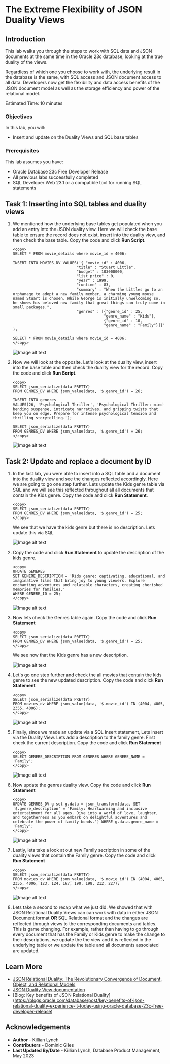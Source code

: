 # The Extreme Flexibility of JSON Duality Views

## Introduction

This lab walks you through the steps to work with SQL data and JSON documents at the same time in the Oracle 23c database, looking at the true duality of the views.

Regardless of which one you choose to work with, the underlying result in the database is the same, with SQL access and JSON document access to all data. Developers now get the flexibility and data access benefits of the JSON document model as well as the storage efficiency and power of the relational model.

Estimated Time: 10 minutes

### Objectives

In this lab, you will:
* Insert and update on the Duality Views and SQL base tables

### Prerequisites

This lab assumes you have:
* Oracle Database 23c Free Developer Release
* All previous labs successfully completed
* SQL Developer Web 23.1 or a compatible tool for running SQL statements


## Task 1: Inserting into SQL tables and duality views
1. We mentioned how the underlying base tables get populated when you add an entry into the JSON duality view. Here we will check the base table to ensure the record does not exist, insert into the duality view, and then check the base table. Copy the code and click **Run Script**.

    ```
    <copy>
    SELECT * FROM movie_details where movie_id = 4006;

    INSERT INTO MOVIES_DV VALUES('{ "movie_id" : 4006,
                                "title" : "Stuart Little",
                                "budget" : 103000000,
                                "list_price" : 0,
                                "year" : 1999,
                                "runtime" : 83,
                                "summary" : "When the Littles go to an orphanage to adopt a new family member, a charming young mouse named Stuart is chosen. While George is initially unwelcoming so, he shows his beloved new family that great things can truly come in small packages.",
                                "genres" : [{"genre_id" : 25,
                                            "genre_name" : "Kids"},
                                            {"genre_id" : 10,
                                            "genre_name" : "Family"}]}'
    );

    SELECT * FROM movie_details where movie_id = 4006;
    </copy>
    ```
    ![Image alt text](images/little.png " ")

2. Now we will look at the opposite. Let's look at the duality view, insert into the base table and then check the duality view for the record. Copy the code and click **Run Script**.
    ```
    <copy>
    SELECT json_serialize(data PRETTY)
    FROM GENRES_DV WHERE json_value(data, '$.genre_id') = 26;

    INSERT INTO generes
    VALUES(26, 'Psychological Thriller', 'Psychological Thriller: mind-bending suspense, intricate narratives, and gripping twists that keep you on edge. Prepare for intense psychological tension and thrilling storytelling.');

    SELECT json_serialize(data PRETTY)
    FROM GENRES_DV WHERE json_value(data, '$.genre_id') = 26;
    </copy>
    ```
    
    ![Image alt text](images/psy_thriller.png " ")

## Task 2: Update and replace a document by ID

1. In the last lab, you were able to insert into a SQL table and a document into the duality view and see the changes reflected accordingly. Here we are going to go one step further. Lets update the Kids genre table via SQL and we will see this reflected throughout all all documents that contain the Kids genre. Copy the code and click **Run Statement**.

    ```
    <copy>
    SELECT json_serialize(data PRETTY)
    FROM GENRES_DV WHERE json_value(data, '$.genre_id') = 25;
    </copy>
    ```
    We see that we have the kids genre but there is no description. Lets update this via SQL

    ![Image alt text](images/no_description.png " ")

2. Copy the code and click **Run Statement** to update the description of the kids genre.
 
    ```
    <copy>
    UPDATE GENERES
    SET GENERE_DESCRIPTION = 'Kids genre: captivating, educational, and imaginative films that bring joy to young viewers. Explore enchanting adventures and relatable characters, creating cherished memories for families.'
    WHERE GENERE_ID = 25;
    </copy>
    ```
    ![Image alt text](images/kids_description.png " ")

3. Now lets check the Genres table again. Copy the code and click **Run Statement**
    ```
    <copy>
    SELECT json_serialize(data PRETTY)
    FROM GENRES_DV WHERE json_value(data, '$.genre_id') = 25;
    </copy>
    ```
    We see now that the Kids genre has a new description.

    ![Image alt text](images/new_kids_genre.png " ")

4. Let's go one step further and check the all movies that contain the kids genre to see the new updated description. Copy the code and click **Run Statement** 
    ```
    <copy>
    SELECT json_serialize(data PRETTY)
    FROM movies_dv WHERE json_value(data, '$.movie_id') IN (4004, 4005, 2355, 4006);
    </copy>
    ```
    ![Image alt text](images/updated_kids_description.png " ")

5. Finally, since we made an update via a SQL Insert statement, Lets insert via the Duality View. Lets add a description to the family genre. First check the current description. Copy the code and click **Run Statement**

    ```
    <copy>
    SELECT GENERE_DESCRIPTION FROM GENERES WHERE GENERE_NAME = 'Family';
    </copy>
    ```
    ![Image alt text](images/fam_description.png " ")

6. Now update the genres duality view. Copy the code and click **Run Statement**
    ```
    <copy>
    UPDATE GENRES_DV g set g.data = json_transform(data, SET '$.genre_description' = 'Family: Heartwarming and inclusive entertainment for all ages. Dive into a world of love, laughter, and togetherness as you embark on delightful adventures and celebrate the power of family bonds.') WHERE g.data.genre_name = 'Family';
    </copy>
    ```
    ![Image alt text](images/family_update.png " ")

7. Lastly, lets take a look at out new Family secription in some of the duality views that contain the Family genre. Copy the code and click **Run Statement**
    ```
    <copy>
    SELECT json_serialize(data PRETTY)
    FROM movies_dv WHERE json_value(data, '$.movie_id') IN (4004, 4005, 2355, 4006, 123, 124, 167, 190, 198, 212, 227);
    </copy>
    ```
    ![Image alt text](images/family_proof.png " ")



8. Lets take a second to recap what we just did. We showed that with JSON Relational Duality Views can can work with data in either JSON Document format **OR** SQL Relational format and the changes are reflected through views to the corresponding documents and tables. This is game changing. For example, rather than having to go through every document that has the Family or Kids genre to make the change to their descriptions, we update the the view and it is reflected in the underlying table or we update the table and all documents associated are updated.


## Learn More

* [JSON Relational Duality: The Revolutionary Convergence of Document, Object, and Relational Models](https://blogs.oracle.com/database/post/json-relational-duality-app-dev)
* [JSON Duality View documentation](http://docs.oracle.com)
* [Blog: Key benefits of JSON Relational Duality] (https://blogs.oracle.com/database/post/key-benefits-of-json-relational-duality-experience-it-today-using-oracle-database-23c-free-developer-release)

## Acknowledgements
* **Author** - Killian Lynch
* **Contributors** - Dominic Giles
* **Last Updated By/Date** - Killian Lynch, Database Product Management, May 2023

